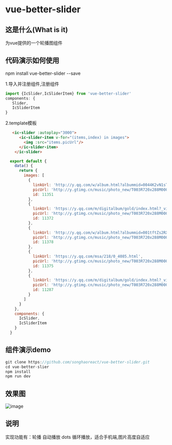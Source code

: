 # vue-better-slider

## 这是什么(What is it)
为vue提供的一个轮播图组件

## 代码演示如何使用

npm install vue-better-slider --save 

1.导入并注册组件,注册组件
```js
import {IcSlider,IcSliderItem} from 'vue-better-slider'
components: {
   Slider,
   IcSliderItem
}
```
2.template模板
```html
   <ic-slider :autoplay="3000">
      <ic-slider-item v-for="(items,index) in images">
        <img :src="items.picUrl"/>
      </ic-slider-item>
    </ic-slider>
```

```js
  export default {
    data() {
      return {
        images: [
          {
            linkUrl: 'http://y.qq.com/w/album.html?albummid=0044K2vN1sT5mE',
            picUrl: 'http://y.gtimg.cn/music/photo_new/T003R720x288M000001YCZlY3aBifi.jpg',
            id: 11351
          },
          {
            linkUrl: 'https://y.qq.com/m/digitalbum/gold/index.html?_video=true&id=2197820&g_f=shoujijiaodian',
            picUrl: 'http://y.gtimg.cn/music/photo_new/T003R720x288M000004ckGfg3zaho0.jpg',
            id: 11372
          },
          {
            linkUrl: 'http://y.qq.com/w/album.html?albummid=001tftZs2RX1Qz',
            picUrl: 'http://y.gtimg.cn/music/photo_new/T003R720x288M00000236sfA406cmk.jpg',
            id: 11378
          },
          {
            linkUrl: 'https://y.qq.com/msa/218/0_4085.html',
            picUrl: 'http://y.gtimg.cn/music/photo_new/T003R720x288M000001s0BXx3Zxcwb.jpg',
            id: 11375
          },
          {
            linkUrl: 'https://y.qq.com/m/digitalbum/gold/index.html?_video=true&id=2195876&g_f=shoujijiaodian',
            picUrl: 'http://y.gtimg.cn/music/photo_new/T003R720x288M000002cwng4353HKz.jpg',
            id: 11287
          }
        ]
      }
    },
    components: {
      IcSlider,
      IcSliderItem
    }
  }
```
## 组件演示demo

```js
git clone https://github.com/songhaoreact/vue-better-slider.git
cd vue-better-slier
npm install 
npm run dev
```

## 效果图

![image](http://oij04cgoe.bkt.clouddn.com/demo.gif)

## 说明

实现功能有：轮播 自动播放 dots 循环播放，适合手机端,图片高度自适应











